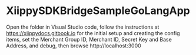 # XiippySDKBridgeSampleGoLangApp
Open the folder in Visual Studio code, follow the instructions at https://xiippydocs.gitbook.io for the initial setup and creating the config items, set the Merchant Group ID, Merchant ID, Secret Key and Base Address, and debug, then browse http://localhost:3000